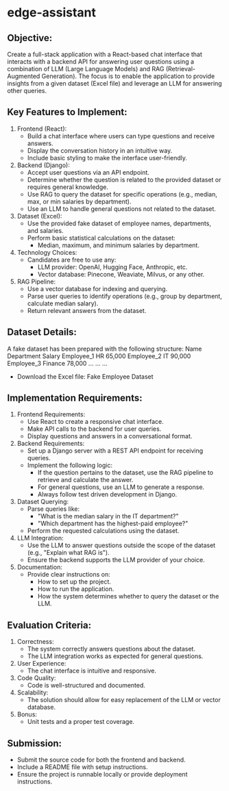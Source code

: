 # edge-assistant

## Objective:

Create a full-stack application with a React-based chat interface that interacts with a backend API for answering user questions using a combination of LLM (Large Language Models) and RAG (Retrieval-Augmented Generation). The focus is to enable the application to provide insights from a given dataset (Excel file) and leverage an LLM for answering other queries.

## Key Features to Implement:

1. Frontend (React):
   - Build a chat interface where users can type questions and receive answers.
   - Display the conversation history in an intuitive way.
   - Include basic styling to make the interface user-friendly.
2. Backend (Django):
   - Accept user questions via an API endpoint.
   - Determine whether the question is related to the provided dataset or requires general knowledge.
   - Use RAG to query the dataset for specific operations (e.g., median, max, or min salaries by department).
   - Use an LLM to handle general questions not related to the dataset.
3. Dataset (Excel):
   - Use the provided fake dataset of employee names, departments, and salaries.
   - Perform basic statistical calculations on the dataset:
     - Median, maximum, and minimum salaries by department.
4. Technology Choices:
   - Candidates are free to use any:
     - LLM provider: OpenAI, Hugging Face, Anthropic, etc.
     - Vector database: Pinecone, Weaviate, Milvus, or any other.
5. RAG Pipeline:
   - Use a vector database for indexing and querying.
   - Parse user queries to identify operations (e.g., group by department, calculate median salary).
   - Return relevant answers from the dataset.

## Dataset Details:

A fake dataset has been prepared with the following structure:
Name Department Salary
Employee_1 HR 65,000
Employee_2 IT 90,000
Employee_3 Finance 78,000
... ... ...

- Download the Excel file: Fake Employee Dataset

## Implementation Requirements:

1. Frontend Requirements:
   - Use React to create a responsive chat interface.
   - Make API calls to the backend for user queries.
   - Display questions and answers in a conversational format.
2. Backend Requirements:
   - Set up a Django server with a REST API endpoint for receiving queries.
   - Implement the following logic:
     - If the question pertains to the dataset, use the RAG pipeline to retrieve and calculate the answer.
     - For general questions, use an LLM to generate a response.
     - Always follow test driven development in Django.
3. Dataset Querying:
   - Parse queries like:
     - "What is the median salary in the IT department?"
     - "Which department has the highest-paid employee?"
   - Perform the requested calculations using the dataset.
4. LLM Integration:
   - Use the LLM to answer questions outside the scope of the dataset (e.g., "Explain what RAG is").
   - Ensure the backend supports the LLM provider of your choice.
5. Documentation:
   - Provide clear instructions on:
     - How to set up the project.
     - How to run the application.
     - How the system determines whether to query the dataset or the LLM.

## Evaluation Criteria:

1. Correctness:
   - The system correctly answers questions about the dataset.
   - The LLM integration works as expected for general questions.
2. User Experience:
   - The chat interface is intuitive and responsive.
3. Code Quality:
   - Code is well-structured and documented.
4. Scalability:
   - The solution should allow for easy replacement of the LLM or vector database.
5. Bonus:
   - Unit tests and a proper test coverage.

## Submission:

- Submit the source code for both the frontend and backend.
- Include a README file with setup instructions.
- Ensure the project is runnable locally or provide deployment instructions.
